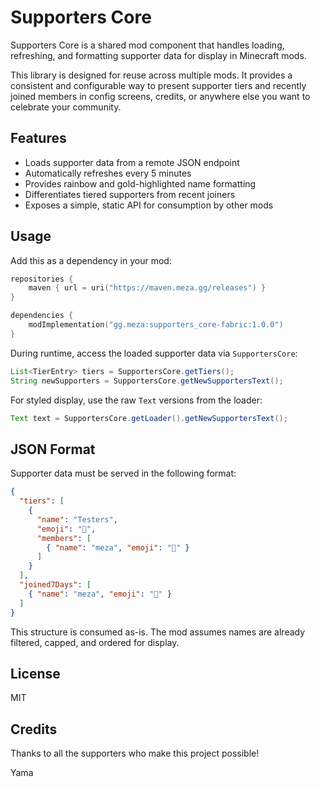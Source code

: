 # Supporters Core

Supporters Core is a shared mod component that handles loading, refreshing, and formatting supporter data for display in Minecraft mods.

This library is designed for reuse across multiple mods. It provides a consistent and configurable way to present supporter tiers and recently joined members in config screens, credits, or anywhere else you want to celebrate your community.

## Features

- Loads supporter data from a remote JSON endpoint
- Automatically refreshes every 5 minutes
- Provides rainbow and gold-highlighted name formatting
- Differentiates tiered supporters from recent joiners
- Exposes a simple, static API for consumption by other mods

## Usage

Add this as a dependency in your mod:

```kotlin
repositories {
    maven { url = uri("https://maven.meza.gg/releases") }
}

dependencies {
    modImplementation("gg.meza:supporters_core-fabric:1.0.0")
}
```

During runtime, access the loaded supporter data via `SupportersCore`:

```java
List<TierEntry> tiers = SupportersCore.getTiers();
String newSupporters = SupportersCore.getNewSupportersText();
```

For styled display, use the raw `Text` versions from the loader:

```java
Text text = SupportersCore.getLoader().getNewSupportersText();
```

## JSON Format

Supporter data must be served in the following format:

```json
{
  "tiers": [
    {
      "name": "Testers",
      "emoji": "🧪",
      "members": [
        { "name": "meza", "emoji": "🧪" }
      ]
    }
  ],
  "joined7Days": [
    { "name": "meza", "emoji": "🧪" }
  ]
}
```

This structure is consumed as-is. The mod assumes names are already filtered, capped, and ordered for display.

## License

MIT

## Credits

Thanks to all the supporters who make this project possible!

<!-- marker:patrons-start -->

Yama

<!-- marker:patrons-end -->
